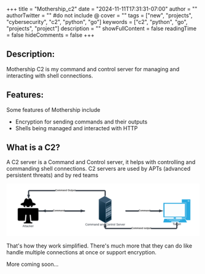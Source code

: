 +++
title = "Mothership_c2"
date = "2024-11-11T17:31:31-07:00"
author = ""
authorTwitter = "" #do not include @
cover = ""
tags = ["new", "projects", "cybersecurity", "c2", "python", "go"]
keywords = ["c2", "python", "go", "projects", "project"]
description = ""
showFullContent = false
readingTime = false
hideComments = false
+++

## Description:

Mothership C2 is my command and control server for managing and interacting with shell connections.

## Features:
Some features of Mothership include 
* Encryption for sending commands and their outputs
* Shells being managed and interacted with HTTP

## What is a C2?

A C2 server is a Command and Control server, it helps with controlling and commanding shell connections. C2 servers are used by APTs (advanced persistent threats) and by red teams

![alt text](<C2 Server - Page 2.png>)

That's how they work simplified. There's much more that they can do like handle multiple connections at once or support encryption.

More coming soon...